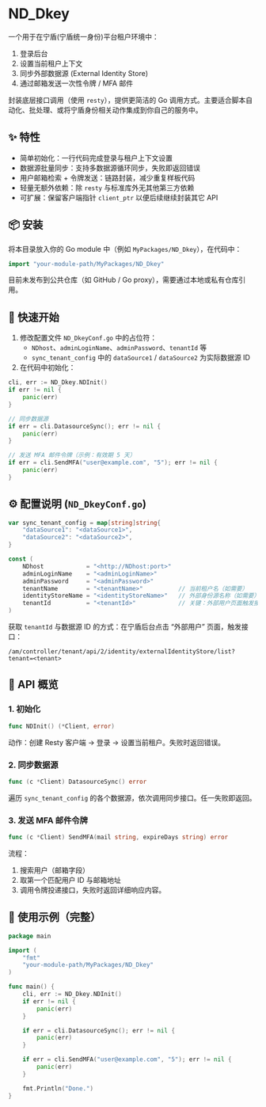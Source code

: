 # ND_Dkey

一个用于在宁盾(宁盾统一身份)平台租户环境中：
1. 登录后台
2. 设置当前租户上下文
3. 同步外部数据源 (External Identity Store)
4. 通过邮箱发送一次性令牌 / MFA 邮件

封装底层接口调用（使用 `resty`），提供更简洁的 Go 调用方式。主要适合脚本自动化、批处理、或将宁盾身份相关动作集成到你自己的服务中。

## ✨ 特性
- 简单初始化：一行代码完成登录与租户上下文设置
- 数据源批量同步：支持多数据源循环同步，失败即返回错误
- 用户邮箱检索 + 令牌发送：链路封装，减少重复样板代码
- 轻量无额外依赖：除 `resty` 与标准库外无其他第三方依赖
- 可扩展：保留客户端指针 `client_ptr` 以便后续继续封装其它 API

## 📦 安装

将本目录放入你的 Go module 中（例如 `MyPackages/ND_Dkey`），在代码中：
```go
import "your-module-path/MyPackages/ND_Dkey"
```

目前未发布到公共仓库（如 GitHub / Go proxy），需要通过本地或私有仓库引用。

## 🚀 快速开始
1. 修改配置文件 `ND_DkeyConf.go` 中的占位符：
   - `NDhost`、`adminLoginName`、`adminPassword`、`tenantId` 等
   - `sync_tenant_config` 中的 `dataSource1` / `dataSource2` 为实际数据源 ID
2. 在代码中初始化：
```go
cli, err := ND_Dkey.NDInit()
if err != nil {
	panic(err)
}

// 同步数据源
if err = cli.DatasourceSync(); err != nil {
	panic(err)
}

// 发送 MFA 邮件令牌（示例：有效期 5 天）
if err = cli.SendMFA("user@example.com", "5"); err != nil {
	panic(err)
}
```

## ⚙️ 配置说明 (`ND_DkeyConf.go`)
```go
var sync_tenant_config = map[string]string{
	"dataSource1": "<dataSource1>",
	"dataSource2": "<dataSource2>",
}

const (
	NDhost            = "<http://NDhost:port>"
	adminLoginName    = "<adminLoginName>"
	adminPassword     = "<adminPassword>"
	tenantName        = "<tenantName>"          // 当前租户名（如需要）
	identityStoreName = "<identityStoreName>"   // 外部身份源名称（如需要）
	tenantId          = "<tenantId>"            // 关键：外部用户页面触发接口获取
)
```
获取 `tenantId` 与数据源 ID 的方式：在宁盾后台点击 “外部用户” 页面，触发接口：
```
/am/controller/tenant/api/2/identity/externalIdentityStore/list?tenant=<tenant>
```

## 🧩 API 概览
### 1. 初始化
```go
func NDInit() (*Client, error)
```
动作：创建 Resty 客户端 -> 登录 -> 设置当前租户。失败时返回错误。

### 2. 同步数据源
```go
func (c *Client) DatasourceSync() error
```
遍历 `sync_tenant_config` 的各个数据源，依次调用同步接口。任一失败即返回。

### 3. 发送 MFA 邮件令牌
```go
func (c *Client) SendMFA(mail string, expireDays string) error
```
流程：
1. 搜索用户（邮箱字段）
2. 取第一个匹配用户 ID 与邮箱地址
3. 调用令牌投递接口，失败时返回详细响应内容。

## 📘 使用示例（完整）
```go
package main

import (
	"fmt"
	"your-module-path/MyPackages/ND_Dkey"
)

func main() {
	cli, err := ND_Dkey.NDInit()
	if err != nil {
		panic(err)
	}

	if err = cli.DatasourceSync(); err != nil {
		panic(err)
	}

	if err = cli.SendMFA("user@example.com", "5"); err != nil {
		panic(err)
	}

	fmt.Println("Done.")
}
```

